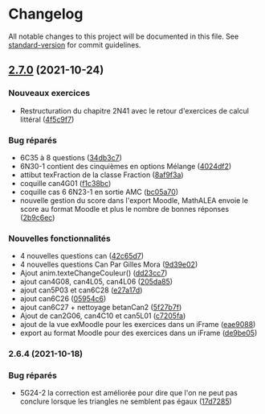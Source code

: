# Changelog

All notable changes to this project will be documented in this file. See [standard-version](https://github.com/conventional-changelog/standard-version) for commit guidelines.

## [2.7.0](https://github.com/mathalea/mathalea/compare/v2.6.4...v2.7.0) (2021-10-24)


### Nouveaux exercices

* Restructuration du chapitre 2N41 avec le retour d'exercices de calcul littéral ([4f5c9f7](https://github.com/mathalea/mathalea/commits/4f5c9f7bac473f06fd5b02b7e46a4dc5e7c46004))


### Bug réparés

* 6C35 à 8 questions ([34db3c7](https://github.com/mathalea/mathalea/commits/34db3c76abf7d87fda11c317be8ac1ca749c52f5))
* 6N30-1 contient des cinquièmes en options Mélange ([4024df2](https://github.com/mathalea/mathalea/commits/4024df2936d23afe7228377777d4afda49521728))
* attibut texFraction de la classe Fraction ([8af9f3a](https://github.com/mathalea/mathalea/commits/8af9f3ac81f03ba1c2e07b54bdab050f7241df9d))
* coquille can4G01 ([f1c38bc](https://github.com/mathalea/mathalea/commits/f1c38bcf074cb7a07d9f4e6d7a3f574b216d33b6))
* coquille cas 6 6N23-1 en sortie AMC ([bc05a70](https://github.com/mathalea/mathalea/commits/bc05a70af7b90663583a78bdbf6a9a6d16eee270))
* nouvelle gestion du score dans l'export Moodle, MathALEA envoie le score au format Moodle et plus le nombre de bonnes réponses ([2b9c6ec](https://github.com/mathalea/mathalea/commits/2b9c6ecf2b5e4a6f3312eee8bca8107f89fa3435))


### Nouvelles fonctionnalités

* 4 nouvelles questions can ([42c65d7](https://github.com/mathalea/mathalea/commits/42c65d7727af2afc8163d2645405eb57b5b316af))
* 4 nouvelles questions Can Par Gilles Mora ([9d39e02](https://github.com/mathalea/mathalea/commits/9d39e022d66412a28fcaffcb17177a1d016c9c87))
* Ajout anim.texteChangeCouleur() ([dd23cc7](https://github.com/mathalea/mathalea/commits/dd23cc728afe217b57c39f741c558c26b2fbdfea))
* ajout can4G08, can4L05, can4L06 ([205da85](https://github.com/mathalea/mathalea/commits/205da85c181eab8a1ce43dd209e262fc6b6355c1))
* ajout can5P03 et can6C28 ([e27a17d](https://github.com/mathalea/mathalea/commits/e27a17d263d0666190a3879a8e36121da684a718))
* ajout can6C26 ([05954c6](https://github.com/mathalea/mathalea/commits/05954c6f01f0af23bd0a4a6e5f30610b1e2e9726))
* ajout can6C27 + nettoyage betanCan2 ([5f27b7f](https://github.com/mathalea/mathalea/commits/5f27b7f057cd7e1da3d40d9893ef34a7b35ba525))
* Ajout de can2G06, can4C10 et can5L01 ([c7205fa](https://github.com/mathalea/mathalea/commits/c7205fa3d5cc977affab863bcf4ce5f9d1b0f828))
* ajout de la vue exMoodle pour les exercices dans un iFrame ([eae9088](https://github.com/mathalea/mathalea/commits/eae90884779c4a01311481d71f154fdebd50ba93))
* export au format Moodle pour des exercices dans un iFrame ([de9be05](https://github.com/mathalea/mathalea/commits/de9be055ad4f23b3f7e2a51822b3322ff9b999c0))

### 2.6.4 (2021-10-18)


### Bug réparés

* 5G24-2 la correction est améliorée pour dire que l'on ne peut pas conclure lorsque les triangles ne semblent pas égaux ([17d7285](https://github.com/mathalea/mathalea/commits/17d728565bd442ab91afc5b14789f1701147a3ba))
